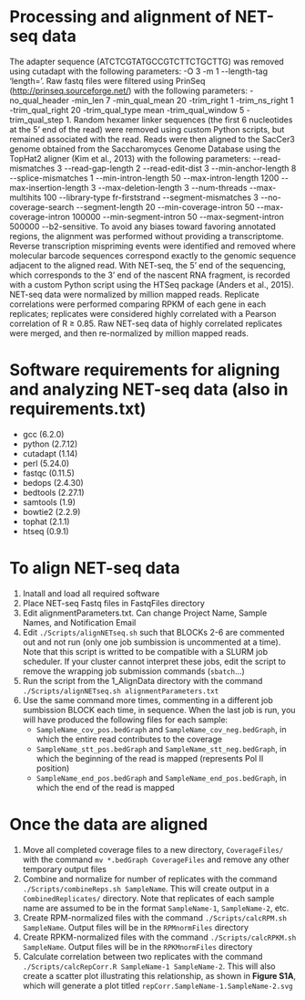 # Processing and alignment of NET-seq data
The adapter sequence (ATCTCGTATGCCGTCTTCTGCTTG) was removed using cutadapt with the following parameters: -O 3 -m 1 --length-tag ‘length=’. Raw fastq files were filtered using PrinSeq (http://prinseq.sourceforge.net/) with the following parameters: -no_qual_header -min_len 7 -min_qual_mean 20 -trim_right 1 -trim_ns_right 1 -trim_qual_right 20 -trim_qual_type mean -trim_qual_window 5 -trim_qual_step 1. Random hexamer linker sequences (the first 6 nucleotides at the 5’ end of the read) were removed using custom Python scripts, but remained associated with the read. Reads were then aligned to the SacCer3 genome obtained from the Saccharomyces Genome Database using the TopHat2 aligner (Kim et al., 2013) with the following parameters: --read-mismatches 3 --read-gap-length 2 --read-edit-dist 3 --min-anchor-length 8 --splice-mismatches 1 --min-intron-length 50 --max-intron-length 1200 --max-insertion-length 3 --max-deletion-length 3 --num-threads --max-multihits 100 --library-type fr-firststrand --segment-mismatches 3 --no-coverage-search --segment-length 20 --min-coverage-intron 50 --max-coverage-intron 100000 --min-segment-intron 50 --max-segment-intron 500000 --b2-sensitive. To avoid any biases toward favoring annotated regions, the alignment was performed without providing a transcriptome. Reverse transcription mispriming events were identified and removed where molecular barcode sequences correspond exactly to the genomic sequence adjacent to the aligned read. With NET-seq, the 5’ end of the sequencing, which corresponds to the 3’ end of the nascent RNA fragment, is recorded with a custom Python script using the HTSeq package (Anders et al., 2015). NET-seq data were normalized by million mapped reads. Replicate correlations were performed comparing RPKM of each gene in each replicates; replicates were considered highly correlated with a Pearson correlation of R ≥ 0.85. Raw NET-seq data of highly correlated replicates were merged, and then re-normalized by million mapped reads. 

# Software requirements for aligning and analyzing NET-seq data (also in requirements.txt)
- gcc (6.2.0)
- python (2.7.12)
- cutadapt (1.14)
- perl (5.24.0)
- fastqc (0.11.5)
- bedops (2.4.30)
- bedtools (2.27.1)
- samtools (1.9)
- bowtie2 (2.2.9)
- tophat (2.1.1)
- htseq (0.9.1)

# To align NET-seq data
1. Inatall and load all required software
2. Place NET-seq Fastq files in FastqFiles directory
3. Edit alignmentParameters.txt. Can change Project Name, Sample Names, and Notification Email
4. Edit `./Scripts/alignNETseq.sh` such that BLOCKs 2-6 are commented out and not run (only one job sumbission is uncommented at a time). Note that this script is writted to be compatible with a SLURM job scheduler. If your cluster cannot interpret these jobs, edit the script to remove the wrapping job submission commands (`sbatch`...)
5. Run the script from the 1_AlignData directory with the command `./Scripts/alignNETseq.sh alignmentParameters.txt`
6. Use the same command more times, commenting in a different job sumbission BLOCK each time, in sequence. When the last job is run, you will have produced the following files for each sample:
   - `SampleName_cov_pos.bedGraph` and `SampleName_cov_neg.bedGraph`, in which the entire read contributes to the coverage
   - `SampleName_stt_pos.bedGraph` and `SampleName_stt_neg.bedGraph`, in which the beginning of the read is mapped (represents Pol II position)
   - `SampleName_end_pos.bedGraph` and `SampleName_end_pos.bedGraph`, in which the end of the read is mapped

# Once the data are aligned
1. Move all completed coverage files to a new directory, `CoverageFiles/` with the command `mv *.bedGraph CoverageFiles` and remove any other temporary output files
2. Combine and normalize for number of replicates with the command `./Scripts/combineReps.sh SampleName`. This will create output in a `CombinedReplicates/` directory. Note that replicates of each sample name are assumed to be in the format `SampleName-1`, `SampleName-2`, etc.
3. Create RPM-normalized files with the command `./Scripts/calcRPM.sh SampleName`. Output files will be in the `RPMnormFiles` directory
4. Create RPKM-normalized files with the command `./Scripts/calcRPKM.sh SampleName`. Output files will be in the `RPKMnormFiles` directory
5. Calculate correlation between two replicates with the command `./Scripts/calcRepCorr.R SampleName-1 SampleName-2`. This will also create a scatter plot illustrating this relationship, as shown in **Figure S1A**, which will generate a plot titled `repCorr.SampleName-1.SampleName-2.svg`

